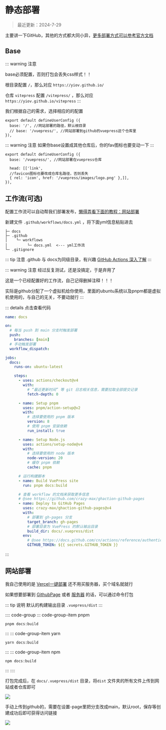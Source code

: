# 静态部署

> 最近更新：2024-7-29

主要讲一下GitHub，其他的方式都大同小异，[更多部署方式可以参考官方文档](https://v2.vuepress.vuejs.org/zh/guide/deployment.html)


## Base

::: warning 注意

base必须配置，否则打包会丢失css样式！！

根目录配置 `/`，那么对应 `https://yiov.github.io/`

仓库 `vitepress` 配置 `/vitepress/` ，那么对应 `https://yiov.github.io/vitepress`
:::

我们根据自己的需求，选择相应的的配置

```ts{2-3}
export default defineUserConfig ({
  base: '/', //网站部署的路径，默认根目录
  // base: '/vuepress/', //网站部署到github的vuepress这个仓库里
}),
```


::: warning 注意
如果你base设置成其他仓库后，你的fav图标也要变动一下
:::


```ts{2,6}
export default defineUserConfig ({
  base: '/vuepress/', //网站部署在vuepress仓库

  head: [['link', 
  //favicon图标也要改成仓库名路径，否则丢失
  { rel: 'icon', href: '/vuepress/images/logo.png' },]],
}),
```






## 工作流(可选)

配置工作流可以自动帮我们部署发布，[懒得弄看下面的教程：网站部署](#网站部署)

新建文件 `.github/workflows/docs.yml` ，将下面yml信息粘贴进去

```md{4}
├─ docs
├─ .github
│    └─ workflows
│         └─ docs.yml  <--- yml工作流
└─ .gitignore
```

::: tip 注意
.github 与 docs为同级目录，有兴趣 [GitHub Actions 深入了解](https://docs.github.com/zh/actions)
:::


::: warning 注意
经过反复测试，还是没搞定，于是弃用了

这是一个已经配置好的工作流，自己记得删掉注释！！！

实际是github分配了一个虚拟机给你使用，里面的ubuntu系统以及pnpm都是虚拟机使用的，与自己的无关，不要动就行
:::


::: details 点击查看代码
```yml
name: docs

on:
  # 每当 push 到 main 分支时触发部署
  push:
    branches: [main]
  # 手动触发部署
  workflow_dispatch:

jobs:
  docs:
    runs-on: ubuntu-latest

    steps:
      - uses: actions/checkout@v4
        with:
          # “最近更新时间” 等 git 日志相关信息，需要拉取全部提交记录
          fetch-depth: 0

      - name: Setup pnpm
        uses: pnpm/action-setup@v2
        with:
          # 选择要使用的 pnpm 版本
          version: 8
          # 使用 pnpm 安装依赖
          run_install: true

      - name: Setup Node.js
        uses: actions/setup-node@v4
        with:
          # 选择要使用的 node 版本
          node-version: 20
          # 缓存 pnpm 依赖
          cache: pnpm

      # 运行构建脚本
      - name: Build VuePress site
        run: pnpm docs:build

      # 查看 workflow 的文档来获取更多信息
      # @see https://github.com/crazy-max/ghaction-github-pages
      - name: Deploy to GitHub Pages
        uses: crazy-max/ghaction-github-pages@v4
        with:
          # 部署到 gh-pages 分支
          target_branch: gh-pages
          # 部署目录为 VuePress 的默认输出目录
          build_dir: docs/.vuepress/dist
        env:
          # @see https://docs.github.com/cn/actions/reference/authentication-in-a-workflow#about-the-github_token-secret
          GITHUB_TOKEN: ${{ secrets.GITHUB_TOKEN }}
```
:::




## 网站部署

我自己使用的是 [Vercel一键部署](https://yiov.top/website/vercel.html) 还不用买服务器，买个域名就就行

如果想要部署到 [GithubPage](https://yiov.top/website/github.html#%E4%BD%BF%E7%94%A8) 或者 [服务器](https://yiov.top/website/Server.html) 的话，可以通过命令打包

::: tip 说明
默认的构建输出目录 `.vuepress/dist`
:::


:::: code-group
::: code-group-item pnpm
```sh
pnpm docs:build
```
:::
::: code-group-item yarn
```sh
yarn docs:build
```
:::
::: code-group-item npm
```sh
npm docs:build
```
:::
::::


打包完成后，在 `docs/.vuepress/dist` 目录，将`dist` 文件夹的所有文件上传到网站或者仓库即可

![](/assets/01.png)


手动上传到github的，需要在设置-page里把分支改成main，默认root，保存等创建成功后即可获得访问链接

![](/assets/02.png)

